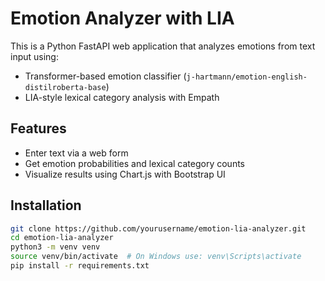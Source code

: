 # Emotion Analyzer with LIA

This is a Python FastAPI web application that analyzes emotions from text input using:

- Transformer-based emotion classifier (`j-hartmann/emotion-english-distilroberta-base`)
- LIA-style lexical category analysis with Empath

## Features

- Enter text via a web form
- Get emotion probabilities and lexical category counts
- Visualize results using Chart.js with Bootstrap UI

## Installation

```bash
git clone https://github.com/yourusername/emotion-lia-analyzer.git
cd emotion-lia-analyzer
python3 -m venv venv
source venv/bin/activate  # On Windows use: venv\Scripts\activate
pip install -r requirements.txt
